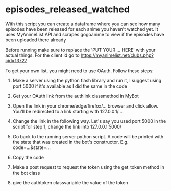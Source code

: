 # episodes_released_watched
With this script you can create a dataframe where you can see how many episodes have been released for each anime you haven't watched yet. It uses MyAnimeList API and scrapes gogoanime to view if the episodes have been uploaded there already

Before running make sure to replace the 'PUT YOUR ... HERE' with your actual things. For the client id go to https://myanimelist.net/clubs.php?cid=13727

To get your own list, you might need to use OAuth. Follow these steps:

1. Make a server using the python flash library and run it, I suggest using port 5000 if it's available as I did the same in the code

2. Get your OAuth link from the authlink classmethod in MyBot

3. Open the link in your chrome/edge/firefox/... browser and click allow. You'll be redirected to a link starting with 127.0.0.1/...

4. Change the link in the following way. Let's say you used port 5000 in the script for step 1, change the link into 127.0.0.1:5000/

5. Go back to the running server python script. A code will be printed with the state that was created in the bot's constructor. E.g. code=...&state=...

6. Copy the code

7. Make a post request to request the token using the get_token method in the bot class

8. give the authtoken classvariable the value of the token
